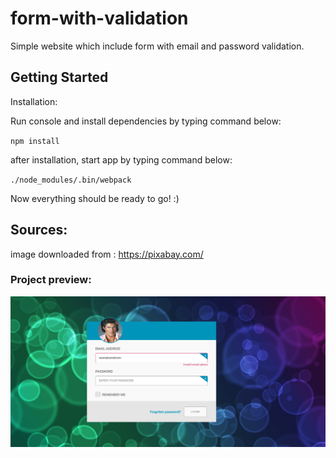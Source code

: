 # form-with-validation

Simple website which include form with email and password validation.

## Getting Started

Installation:

Run console and install dependencies by typing command below:

`npm install`

after installation, start app by typing command below:

`./node_modules/.bin/webpack`

Now everything should be ready to go! :)

## Sources:

image downloaded from : https://pixabay.com/

### Project preview:
![alt text](https://github.com/marasmadwa/form-with-validation/blob/master/images/formWithValidation.png)


